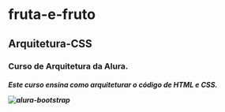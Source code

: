 # fruta-e-fruto
<h2> Arquitetura-CSS
<h3> Curso de Arquitetura da Alura. 


<h5> Este curso ensina como arquiteturar o código de HTML e CSS.


![alura-bootstrap](https://user-images.githubusercontent.com/76570640/194641691-c16cee75-ac93-45ca-9e43-baa334dce5b0.png)

